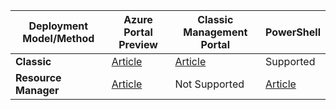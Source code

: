 | **Deployment Model/Method** | **Azure Portal Preview** | **Classic Management Portal** | **PowerShell** |
| --- | --- | --- | --- |
| **Classic** |[Article](/documentation/articles/vpn-gateway-howto-point-to-site-classic-azure-portal/) |[Article](/documentation/articles/vpn-gateway-point-to-site-create/) |Supported |
| **Resource Manager** |[Article](/documentation/articles/vpn-gateway-howto-point-to-site-resource-manager-portal/) |Not Supported |[Article](/documentation/articles/vpn-gateway-howto-point-to-site-rm-ps/) |

